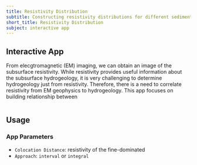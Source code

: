 ```yaml
---
title: Resistivity Distribution
subtitle: Constructing resistivity distributions for different sediment types
short_title: Resistivity Distribution
subject: interactive app
---
```


## Interactive App

From elecgtromagnetic (EM) imaging, we can obtain an image of the subsurface resistivity. 
While resistivity provides useful information about the subsurface hydrogeology, it is very challenging to determine
hydrogeology just from resistivity. Therefore, there is a need to correlate resistivity from EM geophysics to hydrogeology. 
This app focuses on building relationship between 


```{figure} #app-rock-physics
```

## Usage

### App Parameters

- `Colocation Distance`: resistivity of the fine-dominated
- `Approach`: `interval` or `integral`
